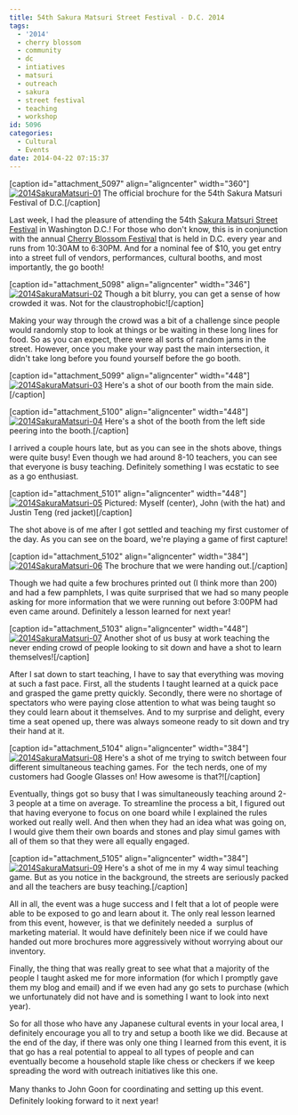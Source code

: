 ```yaml
---
title: 54th Sakura Matsuri Street Festival - D.C. 2014
tags:
  - '2014'
  - cherry blossom
  - community
  - dc
  - intiatives
  - matsuri
  - outreach
  - sakura
  - street festival
  - teaching
  - workshop
id: 5096
categories:
  - Cultural
  - Events
date: 2014-04-22 07:15:37
---
```


[caption id="attachment_5097" align="aligncenter" width="360"][![2014SakuraMatsuri-01](http://www.bengozen.com/wp-content/uploads/2014/04/2014SakuraMatsuri-01.jpg)](http://www.bengozen.com/wp-content/uploads/2014/04/2014SakuraMatsuri-01.jpg) The official brochure for the 54th Sakura Matsuri Festival of D.C.[/caption]

Last week, I had the pleasure of attending the 54th [Sakura Matsuri Street Festival](http://www.sakuramatsuri.org "Sakura Matsuri Official Site") in Washington D.C.! For those who don't know, this is in conjunction with the annual [Cherry Blossom Festival](http://www.nationalcherryblossomfestival.org "Cherry Blossom Festival Official Site") that is held in D.C. every year and runs from 10:30AM to 6:30PM. And for a nominal fee of $10, you get entry into a street full of vendors, performances, cultural booths, and most importantly, the go booth!

<!--more-->

[caption id="attachment_5098" align="aligncenter" width="346"][![2014SakuraMatsuri-02](http://www.bengozen.com/wp-content/uploads/2014/04/2014SakuraMatsuri-02.jpg)](http://www.bengozen.com/wp-content/uploads/2014/04/2014SakuraMatsuri-02.jpg) Though a bit blurry, you can get a sense of how crowded it was. Not for the claustrophobic![/caption]

Making your way through the crowd was a bit of a challenge since people would randomly stop to look at things or be waiting in these long lines for food. So as you can expect, there were all sorts of random jams in the street. However, once you make your way past the main intersection, it didn't take long before you found yourself before the go booth.

[caption id="attachment_5099" align="aligncenter" width="448"][![2014SakuraMatsuri-03](http://www.bengozen.com/wp-content/uploads/2014/04/2014SakuraMatsuri-03.jpg)](http://www.bengozen.com/wp-content/uploads/2014/04/2014SakuraMatsuri-03.jpg) Here's a shot of our booth from the main side.[/caption]

[caption id="attachment_5100" align="aligncenter" width="448"][![2014SakuraMatsuri-04](http://www.bengozen.com/wp-content/uploads/2014/04/2014SakuraMatsuri-04.jpg)](http://www.bengozen.com/wp-content/uploads/2014/04/2014SakuraMatsuri-04.jpg) Here's a shot of the booth from the left side peering into the booth.[/caption]

I arrived a couple hours late, but as you can see in the shots above, things were quite busy! Even though we had around 8-10 teachers, you can see that everyone is busy teaching. Definitely something I was ecstatic to see as a go enthusiast.

[caption id="attachment_5101" align="aligncenter" width="448"][![2014SakuraMatsuri-05](http://www.bengozen.com/wp-content/uploads/2014/04/2014SakuraMatsuri-05.jpg)](http://www.bengozen.com/wp-content/uploads/2014/04/2014SakuraMatsuri-05.jpg) Pictured: Myself (center), John (with the hat) and Justin Teng (red jacket)[/caption]

The shot above is of me after I got settled and teaching my first customer of the day. As you can see on the board, we're playing a game of first capture!

[caption id="attachment_5102" align="aligncenter" width="384"][![2014SakuraMatsuri-06](http://www.bengozen.com/wp-content/uploads/2014/04/2014SakuraMatsuri-06.jpg)](http://www.bengozen.com/wp-content/uploads/2014/04/2014SakuraMatsuri-06.jpg) The brochure that we were handing out.[/caption]

Though we had quite a few brochures printed out (I think more than 200) and had a few pamphlets, I was quite surprised that we had so many people asking for more information that we were running out before 3:00PM had even came around. Definitely a lesson learned for next year!

[caption id="attachment_5103" align="aligncenter" width="448"][![2014SakuraMatsuri-07](http://www.bengozen.com/wp-content/uploads/2014/04/2014SakuraMatsuri-07-1024x976.jpg)](http://www.bengozen.com/wp-content/uploads/2014/04/2014SakuraMatsuri-07.jpg) Another shot of us busy at work teaching the never ending crowd of people looking to sit down and have a shot to learn themselves![/caption]

After I sat down to start teaching, I have to say that everything was moving at such a fast pace. First, all the students I taught learned at a quick pace and grasped the game pretty quickly. Secondly, there were no shortage of spectators who were paying close attention to what was being taught so they could learn about it themselves. And to my surprise and delight, every time a seat opened up, there was always someone ready to sit down and try their hand at it.

[caption id="attachment_5104" align="aligncenter" width="384"][![2014SakuraMatsuri-08](http://www.bengozen.com/wp-content/uploads/2014/04/2014SakuraMatsuri-08.jpg)](http://www.bengozen.com/wp-content/uploads/2014/04/2014SakuraMatsuri-08.jpg) Here's a shot of me trying to switch between four different simultaneous teaching games. For  the tech nerds, one of my customers had Google Glasses on! How awesome is that?![/caption]

Eventually, things got so busy that I was simultaneously teaching around 2-3 people at a time on average. To streamline the process a bit, I figured out that having everyone to focus on one board while I explained the rules worked out really well. And then when they had an idea what was going on, I would give them their own boards and stones and play simul games with all of them so that they were all equally engaged.

[caption id="attachment_5105" align="aligncenter" width="384"][![2014SakuraMatsuri-09](http://www.bengozen.com/wp-content/uploads/2014/04/2014SakuraMatsuri-09.jpg)](http://www.bengozen.com/wp-content/uploads/2014/04/2014SakuraMatsuri-09.jpg) Here's a shot of me in my 4 way simul teaching game. But as you notice in the background, the streets are seriously packed and all the teachers are busy teaching.[/caption]

All in all, the event was a huge success and I felt that a lot of people were able to be exposed to go and learn about it. The only real lesson learned from this event, however, is that we definitely needed a  surplus of marketing material. It would have definitely been nice if we could have handed out more brochures more aggressively without worrying about our inventory.

Finally, the thing that was really great to see what that a majority of the people I taught asked me for more information (for which I promptly gave them my blog and email) and if we even had any go sets to purchase (which we unfortunately did not have and is something I want to look into next year).

So for all those who have any Japanese cultural events in your local area, I definitely encourage you all to try and setup a booth like we did. Because at the end of the day, if there was only one thing I learned from this event, it is that go has a real potential to appeal to all types of people and can eventually become a household staple like chess or checkers if we keep spreading the word with outreach initiatives like this one.

<span style="text-align: center; line-height: 1.5em;">Many thanks to John Goon for coordinating and setting up this event. Definitely looking forward to it next year! </span>